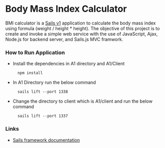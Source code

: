 
# Body Mass Index Calculator 

BMI calculator is a [Sails v1](https://sailsjs.com) application to calculate the body mass index using formula (weight / height * height).  The objective of this project is to create and invoke a simple web service  with the use of JavaScript, Ajax, Node.js for backend server, and Sails.js MVC framwork.

### How to Run Application
+ Install the dependencies in A1 directory and A1/Client

		npm install
    
+ In A1 Directory run the below command

		sails lift --port 1338

+ Change the directory to client which is A1/client and run the below command

		sails lift --port 1337


### Links

+ [Sails framework documentation](https://sailsjs.com/get-started)

